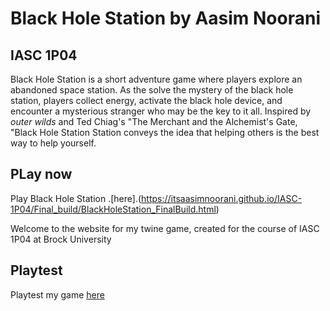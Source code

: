 # Black Hole Station by Aasim Noorani
## IASC 1P04

Black Hole Station is a short adventure game where players explore an abandoned space station. As the solve the mystery of the black hole station, players collect energy, activate the black hole device, and encounter a mysterious stranger who may be the key to it all. Inspired by *outer wilds* and Ted Chiag's "The Merchant and the Alchemist's Gate, "Black Hole Station Station conveys the idea that helping others is the best way to help yourself.

## PLay now

Play Black Hole Station .[here].(https://itsaasimnoorani.github.io/IASC-1P04/Final_build/BlackHoleStation_FinalBuild.html)

Welcome to the website for my twine game, created for the course of IASC 1P04 at Brock University

## Playtest

Playtest my game [here](Playtest/playtest)
